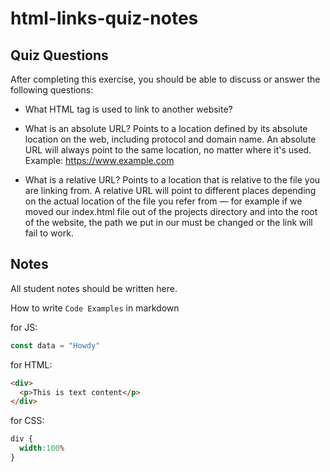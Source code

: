 # html-links-quiz-notes

## Quiz Questions

After completing this exercise, you should be able to discuss or answer the following questions:

- What HTML tag is used to link to another website?
<a>

- What is an absolute URL?
Points to a location defined by its absolute location on the web, including protocol and domain name. An absolute URL will always point to the same location, no matter where it's used. Example:
https://www.example.com

- What is a relative URL?
Points to a location that is relative to the file you are linking from. A relative URL will point to different places depending on the actual location of the file you refer from — for example if we moved our index.html file out of the projects directory and into the root of the website, the path we put in our <a> must be changed or the link will fail to work.


## Notes

All student notes should be written here.


How to write `Code Examples` in markdown

for JS:
```javascript
const data = "Howdy"
```

for HTML:
```html
<div>
  <p>This is text content</p>
</div>
```

for CSS:
```css
div {
  width:100%
}
```
